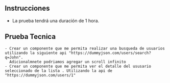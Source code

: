 ## Instrucciones

- La prueba tendrá una duración de 1 hora.

## Prueba Tecnica
	- Crear un componente que me permita realizar una busqueda de usuarios utilizando la siguiente api "https://dummyjson.com/users/search?q=John". 
	  Adicionalmnete podriamos agregar un scroll infinito
	- Crear un componente que me permita ver el detalle del ususario seleccionado de la lista . Utilizando la api de "https://dummyjson.com/users/1"
